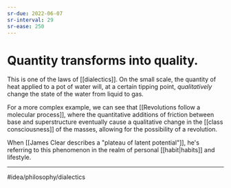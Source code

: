 ```yaml
---
sr-due: 2022-06-07
sr-interval: 29
sr-ease: 250
---
```

# Quantity transforms into quality.
This is one of the laws of [[dialectics]]. On the small scale, the quantity of heat applied to a pot of water will, at a certain tipping point, *qualitatively* change the state of the water from liquid to gas. 

For a more complex example, we can see that [[Revolutions follow a molecular process]], where the quantitative additions of friction between base and superstructure eventually cause a qualitative change in the [[class consciousness]] of the masses, allowing for the possibility of a revolution. 

When [[James Clear describes a "plateau of latent potential"]], he's referring to this phenomenon in the realm of personal [[habit|habits]] and lifestyle. 

---
#idea/philosophy/dialectics 
